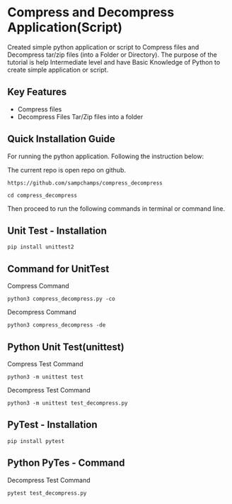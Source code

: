# Compress and Decompress Application(Script)

Created simple python application or script to Compress files and Decompress tar/zip files (into a Folder or Directory). The purpose of the tutorial is help Intermediate level and have Basic Knowledge of Python to create simple application or script.

## Key Features
* Compress files
* Decompress Files Tar/Zip files into a folder
## Quick Installation Guide

For running the python application. Following the instruction below:

The current repo is open repo on github. 

```
https://github.com/sampchamps/compress_decompress

```
`cd compress_decompress`

Then proceed to run the following commands in terminal or command line.

## Unit Test - Installation
`pip install unittest2`

## Command for UnitTest

Compress Command

`python3 compress_decompress.py -co`

Decompress Command

`python3 compress_decompress -de`

## Python Unit Test(unittest)
Compress Test Command

`python3 -m unittest test`

Decompress Test Command

`python3 -m unittest test_decompress.py`


## PyTest - Installation
`pip install pytest`

## Python PyTes - Command
Decompress Test Command

`pytest test_decompress.py`

